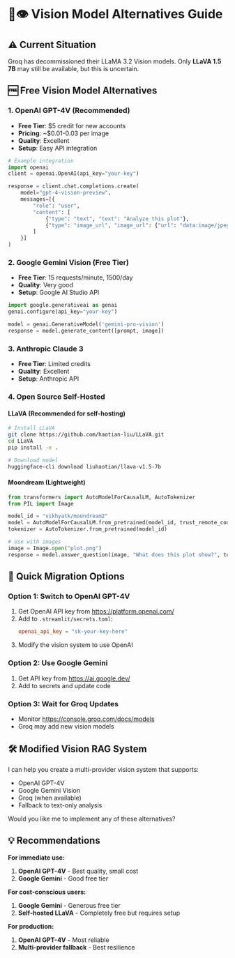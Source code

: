 # 🔧👁️ Vision Model Alternatives Guide

## ⚠️ Current Situation
Groq has decommissioned their LLaMA 3.2 Vision models. Only **LLaVA 1.5 7B** may still be available, but this is uncertain.

## 🆓 **Free Vision Model Alternatives**

### 1. **OpenAI GPT-4V** (Recommended)
- **Free Tier**: $5 credit for new accounts
- **Pricing**: ~$0.01-0.03 per image
- **Quality**: Excellent
- **Setup**: Easy API integration

```python
# Example integration
import openai
client = openai.OpenAI(api_key="your-key")

response = client.chat.completions.create(
    model="gpt-4-vision-preview",
    messages=[{
        "role": "user", 
        "content": [
            {"type": "text", "text": "Analyze this plot"},
            {"type": "image_url", "image_url": {"url": "data:image/jpeg;base64,..."}}
        ]
    }]
)
```

### 2. **Google Gemini Vision** (Free Tier)
- **Free Tier**: 15 requests/minute, 1500/day
- **Quality**: Very good
- **Setup**: Google AI Studio API

```python
import google.generativeai as genai
genai.configure(api_key="your-key")

model = genai.GenerativeModel('gemini-pro-vision')
response = model.generate_content([prompt, image])
```

### 3. **Anthropic Claude 3** 
- **Free Tier**: Limited credits
- **Quality**: Excellent
- **Setup**: Anthropic API

### 4. **Open Source Self-Hosted**

#### **LLaVA** (Recommended for self-hosting)
```bash
# Install LLaVA
git clone https://github.com/haotian-liu/LLaVA.git
cd LLaVA
pip install -e .

# Download model
huggingface-cli download liuhaotian/llava-v1.5-7b
```

#### **Moondream** (Lightweight)
```python
from transformers import AutoModelForCausalLM, AutoTokenizer
from PIL import Image

model_id = "vikhyatk/moondream2"
model = AutoModelForCausalLM.from_pretrained(model_id, trust_remote_code=True)
tokenizer = AutoTokenizer.from_pretrained(model_id)

# Use with images
image = Image.open("plot.png")
response = model.answer_question(image, "What does this plot show?", tokenizer)
```

## 🔄 **Quick Migration Options**

### Option 1: Switch to OpenAI GPT-4V
1. Get OpenAI API key from https://platform.openai.com/
2. Add to `.streamlit/secrets.toml`:
   ```toml
   openai_api_key = "sk-your-key-here"
   ```
3. Modify the vision system to use OpenAI

### Option 2: Use Google Gemini
1. Get API key from https://ai.google.dev/
2. Add to secrets and update code

### Option 3: Wait for Groq Updates
- Monitor https://console.groq.com/docs/models
- Groq may add new vision models

## 🛠️ **Modified Vision RAG System**

I can help you create a multi-provider vision system that supports:
- OpenAI GPT-4V
- Google Gemini Vision  
- Groq (when available)
- Fallback to text-only analysis

Would you like me to implement any of these alternatives?

## 💡 **Recommendations**

**For immediate use:**
1. **OpenAI GPT-4V** - Best quality, small cost
2. **Google Gemini** - Good free tier

**For cost-conscious users:**
1. **Google Gemini** - Generous free tier
2. **Self-hosted LLaVA** - Completely free but requires setup

**For production:**
1. **OpenAI GPT-4V** - Most reliable
2. **Multi-provider fallback** - Best resilience
